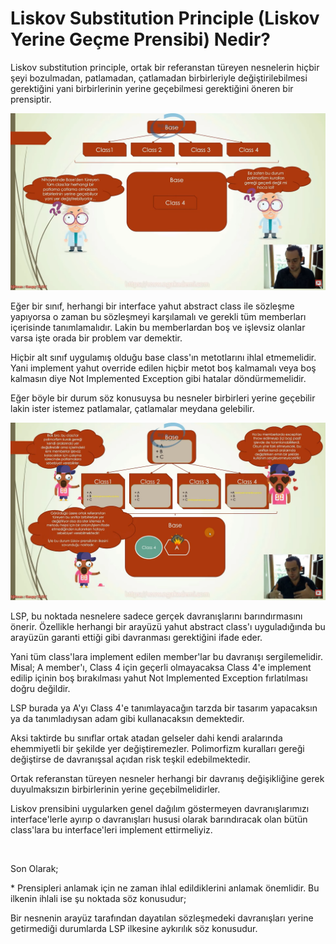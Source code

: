 # Liskov Substitution Principle (Liskov Yerine Geçme Prensibi) Nedir?

<p>
Liskov substitution principle, ortak bir referanstan türeyen nesnelerin hiçbir şeyi bozulmadan, patlamadan, çatlamadan birbirleriyle değiştirilebilmesi gerektiğini yani birbirlerinin yerine geçebilmesi gerektiğini öneren bir prensiptir.
</p>

<img src="img/liskov-substitution.png">

<br>

<p>
Eğer bir sınıf, herhangi bir interface yahut abstract class ile sözleşme yapıyorsa o zaman bu sözleşmeyi karşılamalı ve gerekli tüm memberları içerisinde tanımlamalıdır. Lakin bu memberlardan boş ve işlevsiz olanlar varsa işte orada bir problem var demektir.
</p>

<p>
Hiçbir alt sınıf uygulamış olduğu base class'ın metotlarını ihlal etmemelidir. Yani implement yahut override edilen hiçbir metot boş kalmamalı veya boş kalmasın diye Not Implemented Exception gibi hatalar döndürmemelidir.
</p>

<p>
Eğer böyle bir durum söz konusuysa bu nesneler birbirleri yerine geçebilir lakin ister istemez patlamalar, çatlamalar meydana gelebilir.
</p>

<img src="img/liskov-substitution-2.png">

<br>
<p>
LSP, bu noktada nesnelere sadece gerçek davranışlarını barındırmasını önerir. Özellikle herhangi bir arayüzü yahut abstract class'ı uyguladığında bu arayüzün garanti ettiği gibi davranması gerektiğini ifade eder.
</p>

<p>
Yani tüm class'lara implement edilen member'lar bu davranışı sergilemelidir. Misal; A member'ı, Class 4 için geçerli olmayacaksa Class 4'e implement edilip içinin boş bırakılması yahut Not Implemented Exception fırlatılması doğru değildir.
</p>

<p>
LSP burada ya A'yı Class 4'e tanımlayacağın tarzda bir tasarım yapacaksın ya da tanımladıysan adam gibi kullanacaksın demektedir.
</p>

<p>
Aksi taktirde bu sınıflar ortak atadan gelseler dahi kendi aralarında ehemmiyetli bir şekilde yer değiştiremezler. Polimorfizm kuralları gereği değiştirse de davranışsal açıdan risk teşkil edebilmektedir.
</p>

<p>
Ortak referanstan türeyen nesneler herhangi bir davranış değişikliğine gerek duyulmaksızın birbirlerinin yerine geçebilmelidirler.
</p>

<p>
Liskov prensibini uygularken genel dağılım göstermeyen davranışlarımızı interface'lerle ayırıp o davranışları hususi olarak barındıracak olan bütün class'lara bu interface'leri implement ettirmeliyiz.
</p>

<br>

<p>
Son Olarak;
</p>

<p>
* Prensipleri anlamak için ne zaman ihlal edildiklerini anlamak önemlidir. Bu ilkenin ihlali ise şu noktada söz konusudur;
</p>
<p>
Bir nesnenin arayüz tarafından dayatılan sözleşmedeki davranışları yerine getirmediği durumlarda LSP ilkesine aykırılık söz konusudur.
</p>
